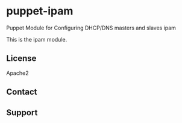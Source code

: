 puppet-ipam
===========

Puppet Module for Configuring DHCP/DNS masters and slaves
ipam

This is the ipam module.

License
-------
Apache2


Contact
-------


Support
-------

